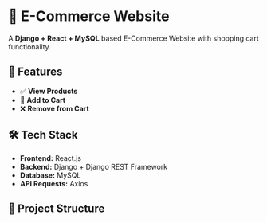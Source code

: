 # 🛒 E-Commerce Website

A **Django + React + MySQL** based E-Commerce Website with shopping cart functionality.

## 🚀 Features
- ✅ **View Products**
- 🛒 **Add to Cart**
- ❌ **Remove from Cart**

## 🛠 Tech Stack
- **Frontend:** React.js
- **Backend:** Django + Django REST Framework
- **Database:** MySQL
- **API Requests:** Axios

## 📂 Project Structure
